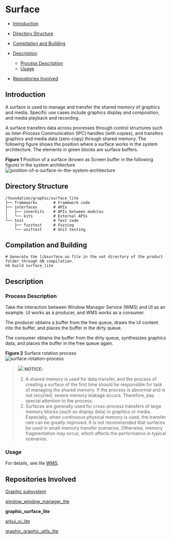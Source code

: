 # Surface<a name="EN-US_TOPIC_0000001078362030"></a>

-   [Introduction](#section11660541593)
-   [Directory Structure](#section161941989596)
-   [Compilation and Building](#section137768191623)
-   [Description](#section1312121216216)
    -   [Process Description](#section1551164914237)
    -   [Usage](#section129654513264)

-   [Repositories Involved](#section1371113476307)

## Introduction<a name="section11660541593"></a>

A surface is used to manage and transfer the shared memory of graphics and media. Specific use cases include graphics display and composition, and media playback and recording.

A surface transfers data across processes through control structures such as Inter-Process Communication \(IPC\) handles \(with copies\), and transfers graphics and media data \(zero-copy\) through shared memory. The following figure shows the position where a surface works in the system architecture. The elements in green blocks are surface buffers.

**Figure  1**  Position of a surface (known as Screen buffer in the following figure) in the system architecture<a name="fig584223343312"></a>  
![](figures/position-of-a-surface-in-the-system-architecture.png "position-of-a-surface-in-the-system-architecture")

## Directory Structure<a name="section161941989596"></a>

```
/foundation/graphic/surface_lite
├── frameworks       # Framework code
├── interfaces       # APIs
│   ├── innerkits    # APIs between modules
│   └── kits         # External APIs
└── test             # Test code
    ├── fuzztest     # Fuzzing
    └── unittest     # Unit testing
```

## Compilation and Building<a name="section137768191623"></a>

```
# Generate the libsurface.so file in the out directory of the product folder through GN compilation.
hb build surface_lite
```

## Description<a name="section1312121216216"></a>

### Process Description<a name="section1551164914237"></a>

Take the interaction between Window Manager Service \(WMS\) and UI as an example. UI works as a producer, and WMS works as a consumer.

The producer obtains a buffer from the free queue, draws the UI content into the buffer, and places the buffer in the dirty queue.

The consumer obtains the buffer from the dirty queue, synthesizes graphics data, and places the buffer in the free queue again.

**Figure  2**  Surface rotation process<a name="fig126141128261"></a>  
![](figures/surface-rotation-process.png "surface-rotation-process")

>![](figures/icon-notice.gif) **NOTICE:** 
>1.  A shared memory is used for data transfer, and the process of creating a surface of the first time should be responsible for task of managing the shared memory. If the process is abnormal and is not recycled, severe memory leakage occurs. Therefore, pay special attention to the process.
>2.  Surfaces are generally used for cross-process transfers of large memory blocks \(such as display data\) in graphics or media. Especially, when continuous physical memory is used, the transfer rate can be greatly improved. It is not recommended that surfaces be used in small-memory transfer scenarios. Otherwise, memory fragmentation may occur, which affects the performance in typical scenarios.

### Usage<a name="section129654513264"></a>

For details, see lite  [WMS](https://gitee.com/openharmony/window_window_manager_lite/blob/master/README.md).

## Repositories Involved<a name="section1371113476307"></a>

[Graphic subsystem](https://gitee.com/openharmony/docs/blob/master/en/readme/graphics.md)

[window_window_manager_lite](https://gitee.com/openharmony/window_window_manager_lite/blob/master/README.md)

**graphic_surface_lite**

[arkui_ui_lite](https://gitee.com/openharmony/arkui_ui_lite/blob/master/README.md)

[graphic_graphic_utils_lite](https://gitee.com/openharmony/graphic_graphic_utils_lite/blob/master/README.md)